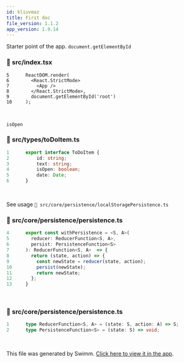 ```yaml
---
id: kliuvmaz
title: First doc
file_version: 1.1.2
app_version: 1.9.14
---
```


Starter point of the app. `document.getElementById`
<!-- NOTE-swimm-snippet: the lines below link your snippet to Swimm -->
### 📄 src/index.tsx
```tsx
5      ReactDOM.render(
6        <React.StrictMode>
7          <App />
8        </React.StrictMode>,
9        document.getElementById('root')
10     );
```

<br/>

`isOpen`<swm-token data-swm-token=":src/types/toDoItem.ts:4:1:1:`    isOpen: boolean;`"/>
<!-- NOTE-swimm-snippet: the lines below link your snippet to Swimm -->
### 📄 src/types/toDoItem.ts
```typescript
1      export interface ToDoItem {
2          id: string;
3          text: string;
4          isOpen: boolean;
5          date: Date;
6      }
```

<br/>

See usage `📄 src/core/persistence/localStoragePersistence.ts`
<!-- NOTE-swimm-snippet: the lines below link your snippet to Swimm -->
### 📄 src/core/persistence/persistence.ts
```typescript
4      export const withPersistence = <S, A>(
5        reducer: ReducerFunction<S, A>,
6        persist: PersistenceFunction<S>
7      ): ReducerFunction<S, A>  => {
8        return (state, action) => {
9          const newState = reducer(state, action);
10         persist(newState);
11         return newState;
12       };
13     }
```

<br/>


<!-- NOTE-swimm-snippet: the lines below link your snippet to Swimm -->
### 📄 src/core/persistence/persistence.ts
```typescript
1      type ReducerFunction<S, A> = (state: S, action: A) => S;
2      type PersistenceFunction<S> = (state: S) => void;
```

<br/>

This file was generated by Swimm. [Click here to view it in the app](https://app.swimm.io/repos/Z2l0aHViJTNBJTNBdG8tZG8tbGlzdCUzQSUzQXRvbS1rb3JlYw==/docs/kliuvmaz).
